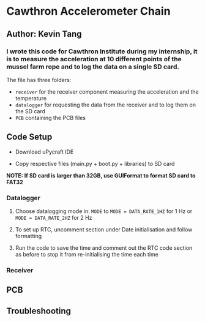 # Cawthron Accelerometer Chain

## Author: Kevin Tang

### I wrote this code for Cawthron Institute during my internship, it is to measure the acceleration at 10 different points of the mussel farm rope and to log the data on a single SD card.

The file has three folders: 

* `receiver` for the receiver component measuring the acceleration and the temperature
* `datalogger` for requesting the data from the receiver and to log them on the SD card
* `PCB` containing the PCB files

## Code Setup

* Download uPycraft IDE

* Copy respective files (main.py + boot.py + libraries) to SD card

**NOTE: If SD card is larger than 32GB, use GUIFormat to format SD card to FAT32**

### Datalogger

1. Choose datalogging mode in: `MODE` to `MODE = DATA_RATE_1HZ` for 1 Hz or `MODE = DATA_RATE_2HZ` for 2 Hz

2. To set up RTC, uncomment section under Date initialisation and follow formatting

3. Run the code to save the time and comment out the RTC code section as before to stop it from re-initialising the time each time

### Receiver

## PCB

## Troubleshooting
